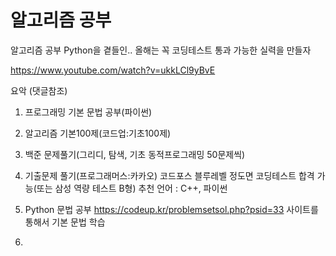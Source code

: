 # 알고리즘 공부 

알고리즘 공부 Python을 곁들인.. 올해는 꼭 코딩테스트 통과 가능한 실력을 만들자

https://www.youtube.com/watch?v=ukkLCl9yBvE

요악 (댓글참조)
1. 프로그래밍 기본 문법 공부(파이썬)
2. 알고리즘 기본100제(코드업:기초100제)
3. 백준 문제풀기(그리디, 탐색, 기초 동적프로그래밍 50문제씩)
4. 기출문제 풀기(프로그래머스:카카오)
코드포스 블루레벨 정도면 코딩테스트 합격 가능(또는 삼성 역량 테스트 B형)
추천 언어 : C++, 파이썬

1. Python 문법 공부
https://codeup.kr/problemsetsol.php?psid=33
사이트를 통해서 기본 문법 학습

2.
